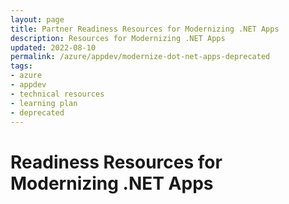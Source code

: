 ```yaml
---
layout: page
title: Partner Readiness Resources for Modernizing .NET Apps
description: Resources for Modernizing .NET Apps
updated: 2022-08-10
permalink: /azure/appdev/modernize-dot-net-apps-deprecated
tags:
- azure
- appdev
- technical resources 
- learning plan
- deprecated
---
```


# Readiness Resources for Modernizing .NET Apps









